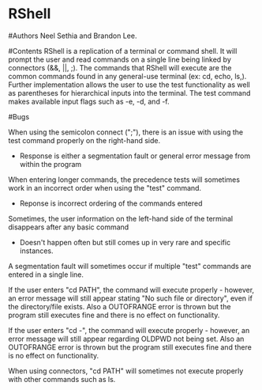 # RShell
#Authors 
Neel Sethia and Brandon Lee.

#Contents
RShell is a replication of a terminal or command shell. 
It will prompt the user and read commands on a single line
being linked by connectors (&&, ||, ;). The commands that
RShell will execute are the common commands found 
in any general-use terminal (ex: cd, echo, ls,). 
Further implementation allows the user to use the test
functionality as well as parentheses for hierarchical 
inputs into the terminal. The test command makes available input
flags such as -e, -d, and -f. 

#Bugs

When using the semicolon connect (";"), there is an issue with using the test command properly on the right-hand side. 
  - Response is either a segmentation fault or general error message from within the program
  
When entering longer commands, the precedence tests will sometimes work in an incorrect order when using the "test" command.
  - Reponse is incorrect ordering of the commands entered
  
Sometimes, the user information on the left-hand side of the terminal disappears after any basic command
  - Doesn't happen often but still comes up in very rare and specific instances.
  
A segmentation fault will sometimes occur if multiple "test" commands are entered in a single line. 

If the user enters "cd PATH", the command will execute properly - however, an error message will still appear stating "No such file or directory", even if the directory/file exists. Also a OUTOFRANGE error is thrown but the program still executes fine and there is no effect on functionality.

If the user enters "cd -", the command will execute properly - however, an error message will still appear regarding OLDPWD not being set. Also an OUTOFRANGE error is thrown but the program still executes fine and there is no effect on functionality.

When using connectors, "cd PATH" will sometimes not execute properly with other commands such as ls. 
